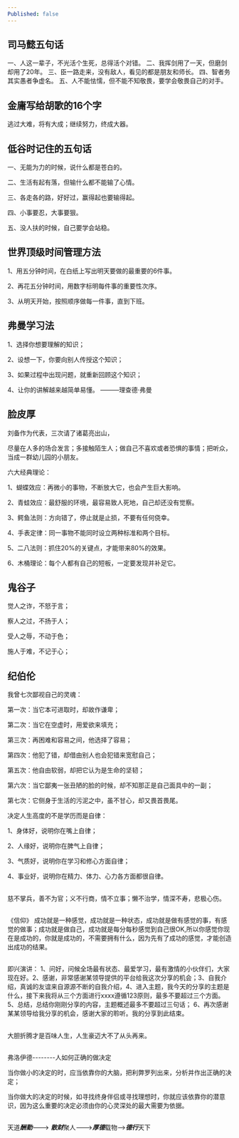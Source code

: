 ```yaml
---
Published: false
---
```


## 司马懿五句话
一、人这一辈子，不光活个生死，总得活个对错。
二、我挥剑用了一天，但磨剑却用了20年。
三、臣一路走来，没有敌人，看见的都是朋友和师长。
四、智者务其实愚者争虚名。
五、人不能怯懦，但不能不知敬畏，要学会敬畏自己的对手。

## 金庸写给胡歌的16个字
逃过大难，将有大成；继续努力，终成大器。

## 低谷时记住的五句话

一、无能为力的时候，说什么都是苍白的。

二、生活有起有落，但输什么都不能输了心情。

三、各走各的路，好好过，赢得起也要输得起。

四、小事要忍，大事要狠。

五、没人扶的时候，自己要学会站稳。



## 世界顶级时间管理方法

1、用五分钟时间，在白纸上写出明天要做的最重要的6件事。

2、再花五分钟时间，用数字标明每件事的重要性次序。

3、从明天开始，按照顺序做每一件事，直到下班。



## 弗曼学习法

1、选择你想要理解的知识；

2、设想一下，你要向别人传授这个知识；

3、如果过程中出现问题，就重新回顾这个知识；

4、让你的讲解越来越简单易懂。                ———理查德·弗曼 

## 脸皮厚

刘备作为代表，三次请了诸葛亮出山，

尽量在人多的场合发言；多接触陌生人；做自己不喜欢或者恐惧的事情；把听众，当成一群幼儿园的小朋友。



六大经典理论：

1、蝴蝶效应：再微小的事物，不断放大它，也会产生巨大影响。

2、青蛙效应：最舒服的环境，最容易致人死地，自己却还没有觉察。

3、鳄鱼法则：方向错了，停止就是止损，不要有任何侥幸。

4、手表定律：同一事物不能同时设立两种标准和两个目标。

5、二八法则：抓住20%的关键点，才能带来80%的效果。

6、木桶理论：每个人都有自己的短板，一定要发现并补足它。



## 鬼谷子

觉人之诈，不怒于言；

察人之过，不扬于人；

受人之辱，不动于色；

施人于难，不记于心；

## 纪伯伦

我曾七次鄙视自己的灵魂：

第一次：当它本可进取时，却故作谦卑；

第二次：当它在空虚时，用爱欲来填充；

第三次：再困难和容易之间，他选择了容易；

第四次：他犯了错，却借由别人也会犯错来宽慰自己；

第五次：他自由软弱，却把它认为是生命的坚韧；

第六次：当它鄙夷一张丑陋的脸的时候，却不知那正是自己面具中的一副；

第七次：它侧身于生活的污泥之中，虽不甘心，却又畏首畏尾。



决定人生高度的不是学历而是自律：

1、身体好，说明你在嘴上自律；

2、人缘好，说明你在脾气上自律；

3、气质好，说明你在学习和修心方面自律；

4、事业好，说明你在精力、体力、心力各方面都很自律。

##  

慈不掌兵，善不为官；义不行商，情不立事；懒不治学，情深不寿，悲极心伤。

##  

《信仰》  成功就是一种感觉，成功就是一种状态，成功就是做有感觉的事，有感觉的做事；成功就是做自己，成功就是每分每秒感觉到自己很OK,所以你感觉你现在是成功的，你就是成功的，不需要拥有什么，因为先有了成功的感觉，才能创造出成功的结果。

##  

即兴演讲：  1、问好，问候全场最有状态、最爱学习，最有激情的小伙伴们，大家现在好。2、感谢，非常感谢某领导提供的平台给我这次分享的机会；3、自我介绍，真诚的友谊来自源源不断的自我介绍，4、进入主题，我今天的分享的主题是什么，接下来我将从三个方面进行xxxx遵循123原则，最多不要超过三个方面。     5、总结，总结你刚刚分享的内容，主题概述最多不要超过三句话； 6、再次感谢某某领导给我分享的机会，感谢大家的聆听。我的分享到此结束。

##  

大胆折腾才是百味人生，人生豪迈大不了从头再来。

##  

弗洛伊德--------人如何正确的做决定

​		当你做小的决定的时，应当依靠你的大脑，把利弊罗列出来，分析并作出正确的决定；

​		当你做大的决定的时候，如寻找终身伴侣或寻找理想时，你就应该依靠你的潜意识，因为这么重要的决定必须由你的心灵深处的最大需要为依据。

##  

天道***酬勤***———> ***散财***聚人———>***厚德***载物——>***德行***天下


